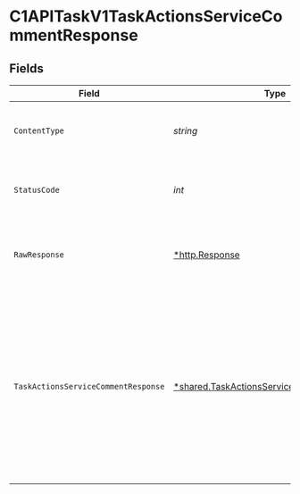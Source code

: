 # C1APITaskV1TaskActionsServiceCommentResponse


## Fields

| Field                                                                                                                                                  | Type                                                                                                                                                   | Required                                                                                                                                               | Description                                                                                                                                            |
| ------------------------------------------------------------------------------------------------------------------------------------------------------ | ------------------------------------------------------------------------------------------------------------------------------------------------------ | ------------------------------------------------------------------------------------------------------------------------------------------------------ | ------------------------------------------------------------------------------------------------------------------------------------------------------ |
| `ContentType`                                                                                                                                          | *string*                                                                                                                                               | :heavy_check_mark:                                                                                                                                     | HTTP response content type for this operation                                                                                                          |
| `StatusCode`                                                                                                                                           | *int*                                                                                                                                                  | :heavy_check_mark:                                                                                                                                     | HTTP response status code for this operation                                                                                                           |
| `RawResponse`                                                                                                                                          | [*http.Response](https://pkg.go.dev/net/http#Response)                                                                                                 | :heavy_minus_sign:                                                                                                                                     | Raw HTTP response; suitable for custom response parsing                                                                                                |
| `TaskActionsServiceCommentResponse`                                                                                                                    | [*shared.TaskActionsServiceCommentResponse](../../models/shared/taskactionsservicecommentresponse.md)                                                  | :heavy_minus_sign:                                                                                                                                     | Task actions service comment response returns the task view inluding the expanded array of items that are indicated by the expand mask on the request. |